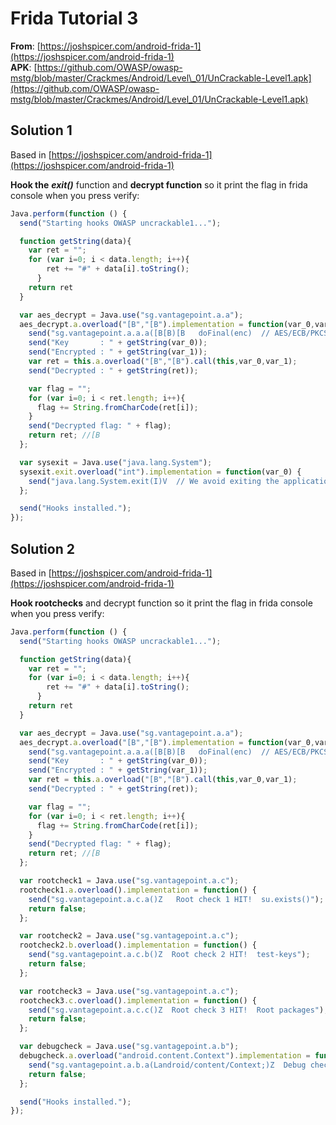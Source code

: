 # Frida Tutorial 3

**From**: [https://joshspicer.com/android-frida-1](https://joshspicer.com/android-frida-1)  
**APK**: [https://github.com/OWASP/owasp-mstg/blob/master/Crackmes/Android/Level\_01/UnCrackable-Level1.apk](https://github.com/OWASP/owasp-mstg/blob/master/Crackmes/Android/Level_01/UnCrackable-Level1.apk)

## Solution 1

Based in [https://joshspicer.com/android-frida-1](https://joshspicer.com/android-frida-1)

**Hook the** _**exit\(\)**_ function and **decrypt function** so it print the flag in frida console when you press verify:

```javascript
Java.perform(function () {
  send("Starting hooks OWASP uncrackable1...");

  function getString(data){
    var ret = "";
    for (var i=0; i < data.length; i++){
        ret += "#" + data[i].toString();
      }
    return ret
  } 

  var aes_decrypt = Java.use("sg.vantagepoint.a.a");
  aes_decrypt.a.overload("[B","[B").implementation = function(var_0,var_1) {
    send("sg.vantagepoint.a.a.a([B[B)[B   doFinal(enc)  // AES/ECB/PKCS7Padding");
    send("Key       : " + getString(var_0));
    send("Encrypted : " + getString(var_1));
    var ret = this.a.overload("[B","[B").call(this,var_0,var_1);
    send("Decrypted : " + getString(ret));

    var flag = "";
    for (var i=0; i < ret.length; i++){
      flag += String.fromCharCode(ret[i]);
    }
    send("Decrypted flag: " + flag);
    return ret; //[B
  };

  var sysexit = Java.use("java.lang.System");
  sysexit.exit.overload("int").implementation = function(var_0) {
    send("java.lang.System.exit(I)V  // We avoid exiting the application  :)");
  };

  send("Hooks installed.");
});
```

## Solution 2

Based in [https://joshspicer.com/android-frida-1](https://joshspicer.com/android-frida-1)

**Hook rootchecks** and decrypt function so it print the flag in frida console when you press verify:

```javascript
Java.perform(function () {
  send("Starting hooks OWASP uncrackable1...");

  function getString(data){
    var ret = "";
    for (var i=0; i < data.length; i++){
        ret += "#" + data[i].toString();
      }
    return ret
  } 

  var aes_decrypt = Java.use("sg.vantagepoint.a.a");
  aes_decrypt.a.overload("[B","[B").implementation = function(var_0,var_1) {
    send("sg.vantagepoint.a.a.a([B[B)[B   doFinal(enc)  // AES/ECB/PKCS7Padding");
    send("Key       : " + getString(var_0));
    send("Encrypted : " + getString(var_1));
    var ret = this.a.overload("[B","[B").call(this,var_0,var_1);
    send("Decrypted : " + getString(ret));

    var flag = "";
    for (var i=0; i < ret.length; i++){
      flag += String.fromCharCode(ret[i]);
    }
    send("Decrypted flag: " + flag);
    return ret; //[B
  };

  var rootcheck1 = Java.use("sg.vantagepoint.a.c");
  rootcheck1.a.overload().implementation = function() {
    send("sg.vantagepoint.a.c.a()Z   Root check 1 HIT!  su.exists()");
    return false;
  };

  var rootcheck2 = Java.use("sg.vantagepoint.a.c");
  rootcheck2.b.overload().implementation = function() {
    send("sg.vantagepoint.a.c.b()Z  Root check 2 HIT!  test-keys");
    return false;
  };

  var rootcheck3 = Java.use("sg.vantagepoint.a.c");
  rootcheck3.c.overload().implementation = function() {
    send("sg.vantagepoint.a.c.c()Z  Root check 3 HIT!  Root packages");
    return false;
  };

  var debugcheck = Java.use("sg.vantagepoint.a.b");
  debugcheck.a.overload("android.content.Context").implementation = function(var_0) {
    send("sg.vantagepoint.a.b.a(Landroid/content/Context;)Z  Debug check HIT! ");
    return false;
  };

  send("Hooks installed.");
});
```

